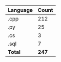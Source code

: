 | Language | Count |
|----------|-------|
| .cpp | 212 |
| .py | 25 |
| .cs | 3 |
| .sql | 7 |
| **Total** | **247** |

